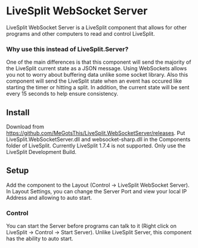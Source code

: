 # LiveSplit WebSocket Server

LiveSplit WebSocket Server is a LiveSplit component that allows for other programs and other computers to read and control LiveSplit. 

### Why use this instead of LiveSplit.Server?

One of the main differences is that this component will send the majority of the LiveSplit current state as a JSON message. Using WebSockets allows you not to worry about buffering data unlike some socket library. Also this component will send the LiveSplit state when an event has occured like starting the timer or hitting a split. In addition, the current state will be sent every 15 seconds to help ensure consistency.

## Install

Download from https://github.com/MeGotsThis/LiveSplit.WebSocketServer/releases. Put LiveSplit.WebSocketServer.dll and websocket-sharp.dll in the Components folder of LiveSplit. Currently LiveSplit 1.7.4 is not supported. Only use the LiveSplit Development Build.

## Setup 

Add the component to the Layout (Control -> LiveSplit WebSocket Server). In Layout Settings, you can change the Server Port and view your local IP Address and allowing to auto start.

### Control 

You can start the Server before programs can talk to it (Right click on LiveSplit -> Control -> Start Server). Unlike LiveSplit Server, this component has the ability to auto start.

